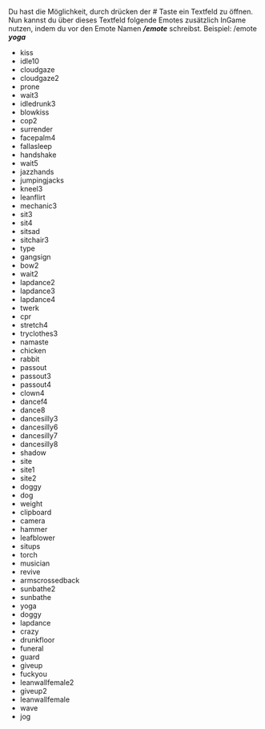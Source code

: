 Du hast die Möglichkeit, durch drücken der # Taste ein Textfeld zu öffnen. Nun kannst du über dieses Textfeld folgende Emotes zusätzlich InGame nutzen, indem du vor den Emote Namen ***/emote*** schreibst. 
Beispiel: /emote ***yoga***

- kiss 
- idle10 
- cloudgaze 
- cloudgaze2 
- prone 
- wait3 
- idledrunk3 
- blowkiss 
- cop2 
- surrender 
- facepalm4 
- fallasleep 
- handshake 
- wait5 
- jazzhands 
- jumpingjacks 
- kneel3 
- leanflirt 
- mechanic3 
- sit3 
- sit4 
- sitsad 
- sitchair3 
- type 
- gangsign
- bow2 
- wait2 
- lapdance2 
- lapdance3 
- lapdance4 
- twerk 
- cpr 
- stretch4 
- tryclothes3 
- namaste 
- chicken 
- rabbit 
- passout 
- passout3 
- passout4 
- clown4 
- dancef4 
- dance8 
- dancesilly3 
- dancesilly6 
- dancesilly7 
- dancesilly8 
- shadow 
- site 
- site1 
- site2 
- doggy 
- dog 
- weight 
- clipboard 
- camera 
- hammer 
- leafblower 
- situps 
- torch 
- musician 
- revive 
- armscrossedback 
- sunbathe2 
- sunbathe 
- yoga 
- doggy 
- lapdance 
- crazy 
- drunkfloor 
- funeral 
- guard 
- giveup 
- fuckyou 
- leanwallfemale2 
- giveup2 
- leanwallfemale 
- wave 
- jog